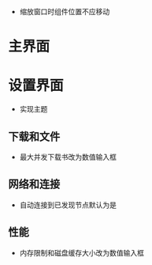 - 缩放窗口时组件位置不应移动

# 主界面

# 设置界面
- 实现主题
  
## 下载和文件
- 最大并发下载书改为数值输入框

## 网络和连接
- 自动连接到已发现节点默认为是

## 性能
- 内存限制和磁盘缓存大小改为数值输入框